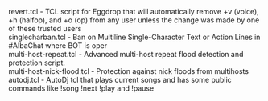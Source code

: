 revert.tcl - TCL script for Eggdrop that will automatically remove +v (voice), +h (halfop), and +o (op) from any user unless the change was made by one of these trusted users  
singlecharban.tcl - Ban on Multiline Single-Character Text or Action Lines in #AlbaChat where BOT is oper  
multi-host-repeat.tcl - Advanced multi-host repeat flood detection and protection script.  
multi-host-nick-flood.tcl - Protection against nick floods from multihosts  
autodj.tcl - AutoDj tcl that plays current songs and has some public commands like !song !next !play and !pause  
